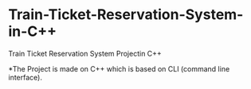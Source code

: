 # Train-Ticket-Reservation-System-in-C++
Train Ticket Reservation System  Projectin C++

*The Project is made on C++ which is based on CLI (command line interface).
